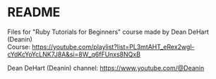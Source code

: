 # README

Files for "Ruby Tutorials for Beginners" course made by Dean DeHart (Deanin)\
Course: https://youtube.com/playlist?list=PL3mtAHT_eRex2wgl-cYdKcYoYcLNK7J8A&si=8W_q6fFUnxs8NQxB

Dean DeHart (Deanin) channel: https://www.youtube.com/@Deanin
